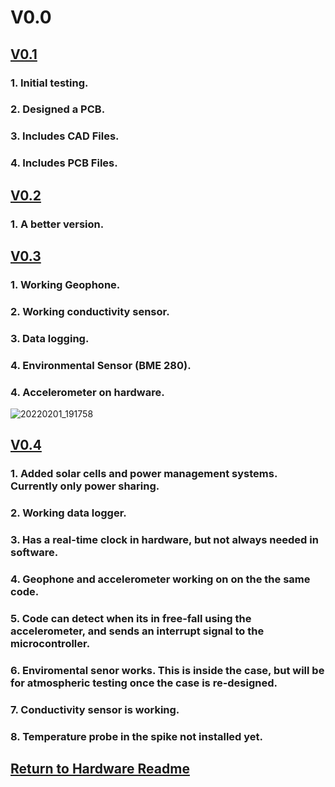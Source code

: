 # V0.0
## [V0.1](V0.1)
### 1. Initial testing.
### 2. Designed a PCB.
### 3. Includes CAD Files.
### 4. Includes PCB Files.

## [V0.2](V0.2)
### 1. A better version.

## [V0.3](V0.3)
### 1. Working Geophone.
### 2. Working conductivity sensor.
### 3. Data logging.
### 4. Environmental Sensor (BME 280).
### 4. Accelerometer on hardware. 
![20220201_191758](https://user-images.githubusercontent.com/87868879/165031159-57193b81-9ee9-4f73-8fd5-7069a65881ba.jpg)

## [V0.4](V0.4)
### 1. Added solar cells and power management systems. Currently only power sharing. 
### 2. Working data logger. 
### 3. Has a real-time clock in hardware, but not always needed in software. 
### 4. Geophone and accelerometer working on on the the same code. 
### 5. Code can detect when its in free-fall using the accelerometer, and sends an interrupt signal to the microcontroller. 
### 6. Enviromental senor works. This is inside the case, but will be for atmospheric testing once the case is re-designed. 
### 7. Conductivity sensor is working. 
### 8. Temperature probe in the spike not installed yet. 

## [Return to Hardware Readme](https://github.com/ARTS-Laboratory/Solar-Charged-UAV-deployable-Penetrometer-System-for-Fault-Detection-of-Geological-Structures/tree/main/hardware_design#readme)
